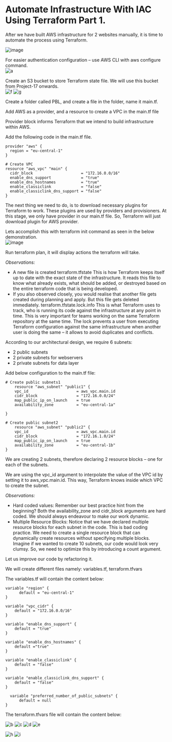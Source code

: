 # Automate Infrastructure With IAC Using Terraform Part 1.

After we have built AWS infrastructure for 2 websites manually, it is time to automate the process using Terraform.

![image](https://user-images.githubusercontent.com/50557587/152675210-6ffeadaf-dc76-4302-aaeb-bdad320537e7.png)

For easier authentication configuration – use AWS CLI with aws configure command.  
![a](https://user-images.githubusercontent.com/50557587/152675315-147e5489-e796-4ce2-b22e-cd5b9dad607a.PNG)

Create an S3 bucket to store Terraform state file. We will use this bucket from Project-17 onwards.  
![f](https://user-images.githubusercontent.com/50557587/152675329-040545c9-b0a6-4816-a802-56f533eec0d3.PNG)
![g](https://user-images.githubusercontent.com/50557587/152675331-795f98e3-1996-46a3-857e-2bb0d3d80162.PNG)

Create a folder called PBL, and create a file in the folder, name it main.tf.   

Add AWS as a provider, and a resource to create a VPC in the main.tf file

Provider block informs Terraform that we intend to build infrastructure within AWS.

Add the following code in the main.tf file.  
```
provider "aws" {
  region = "eu-central-1"
}

# Create VPC
resource "aws_vpc" "main" {
  cidr_block                     = "172.16.0.0/16"
  enable_dns_support             = "true"
  enable_dns_hostnames           = "true"
  enable_classiclink             = "false"
  enable_classiclink_dns_support = "false"
}

```
The next thing we need to do, is to download necessary plugins for Terraform to work. These plugins are used by providers and provisioners. At this stage, we only have provider in our main.tf file. So, Terraform will just download plugin for AWS provider.

Lets accomplish this with terraform init command as seen in the below demonstration.  
![image](https://user-images.githubusercontent.com/50557587/152676100-49d09d35-5e8d-4806-8ecc-e48137f03efd.png)

Run terraform plan, it will display actions the terraform will take.

*Observations:*
* A new file is created terraform.tfstate This is how Terraform keeps itself up to date with the exact state of the infrastructure. It reads this file to know what already exists, what should be added, or destroyed based on the entire terraform code that is being developed.
* If you also observed closely, you would realise that another file gets created during planning and apply. But this file gets deleted immediately. terraform.tfstate.lock.info This is what Terraform uses to track, who is running its code against the infrastructure at any point in time. This is very important for teams working on the same Terraform repository at the same time. The lock prevents a user from executing Terraform configuration against the same infrastructure when another user is doing the same – it allows to avoid duplicates and conflicts.

According to our architectural design, we require 6 subnets:
* 2 public subnets
* 2 private subnets for webservers
* 2 private subnets for data layer

Add below configuration to the main.tf file:
```
# Create public subnets1
    resource "aws_subnet" "public1" {
    vpc_id                     = aws_vpc.main.id
    cidr_block                 = "172.16.0.0/24"
    map_public_ip_on_launch    = true
    availability_zone          = "eu-central-1a"

}

# Create public subnet2
    resource "aws_subnet" "public2" {
    vpc_id                     = aws_vpc.main.id
    cidr_block                 = "172.16.1.0/24"
    map_public_ip_on_launch    = true
    availability_zone          = "eu-central-1b"
}
```
We are creating 2 subnets, therefore declaring 2 resource blocks – one for each of the subnets.

We are using the vpc_id argument to interpolate the value of the VPC id by setting it to aws_vpc.main.id. This way, Terraform knows inside which VPC to create the subnet.

*Observations:*
* Hard coded values: Remember our best practice hint from the beginning? Both the availability_zone and cidr_block arguments are hard coded. We should always endeavour to make our work dynamic.
* Multiple Resource Blocks: Notice that we have declared multiple resource blocks for each subnet in the code. This is bad coding practice. We need to create a single resource block that can dynamically create resources without specifying multiple blocks. Imagine if we wanted to create 10 subnets, our code would look very clumsy. So, we need to optimize this by introducing a count argument.

Let us improve our code by refactoring it.

We will create different files namely: variables.tf, terraform.tfvars

The variables.tf will contain the content below:
```
variable "region" {
      default = "eu-central-1"
}

variable "vpc_cidr" {
    default = "172.16.0.0/16"
}

variable "enable_dns_support" {
    default = "true"
}

variable "enable_dns_hostnames" {
    default ="true" 
}

variable "enable_classiclink" {
    default = "false"
}

variable "enable_classiclink_dns_support" {
    default = "false"
}

  variable "preferred_number_of_public_subnets" {
      default = null
}
```

The terraform.tfvars file will contain the content below:





![b](https://user-images.githubusercontent.com/50557587/152675319-4b680446-4c71-4b03-be1b-d47851ad32b3.PNG)
![c](https://user-images.githubusercontent.com/50557587/152675324-8149a54c-924a-404e-aa13-568b9027b9be.PNG)
![d](https://user-images.githubusercontent.com/50557587/152675326-f5b8d82f-2ec9-4f91-85b7-17da62af3313.PNG)
![e](https://user-images.githubusercontent.com/50557587/152675327-380d1649-5703-4d3c-b985-23f1ed689402.PNG)

![h](https://user-images.githubusercontent.com/50557587/152675332-e1e20668-51b7-439d-8d9f-d745bb247cf9.PNG)
![i](https://user-images.githubusercontent.com/50557587/152675336-dc948203-8b45-4057-bf12-24d5c9202ff4.PNG)
